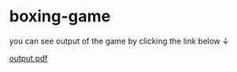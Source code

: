# boxing-game

you can see output of the game by clicking the link below  ↓


[output.pdf](https://github.com/ozaydinecee/boxing-game/files/9978500/output.pdf)
